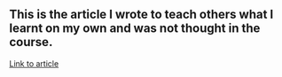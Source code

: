 ## This is the article I wrote to teach others what I learnt on my own and was not thought in the course.
[Link to article](https://github.com/cyberholics/Dimensionality-Reduction-Technique-In-Machine-Learning)
